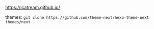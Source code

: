 <https://icatream.github.io/>

themes: ```git clone https://github.com/theme-next/hexo-theme-next themes/next```